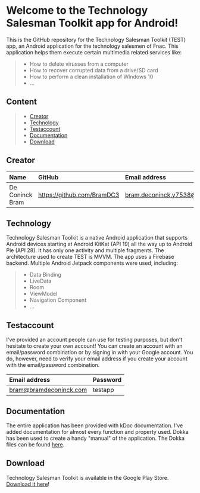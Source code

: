 # Welcome to the Technology Salesman Toolkit app for Android!

This is the GitHub repository for the Technology Salesman Toolkit (TEST) app, an Android application for the technology salesmen of Fnac. This application helps them execute certain multimedia related services like:
> - How to delete virusses from a computer
> - How to recover corrupted data from a drive/SD card
> - How to perform a clean installation of Windows 10
> - ...

## Content

> - [Creator](#creator)
> - [Technology](#technology)
> - [Testaccount](#testaccount)
> - [Documentation](#documentation)
> - [Download](#download)

## Creator

| Name     | GitHub                        | Email address                               |
| :---     | :---                          | :---                                |
| De Coninck Bram | <https://github.com/BramDC3> | [bram.deconinck.y7538@student.hogent.be](mailto:bram.deconinck.y7538@student.hogent.be) |

## Technology

Technology Salesman Toolkit is a native Android application that supports Android devices starting at Android KitKat (API 19) all the way up to Android Pie (API 28). It has only one activity and multiple fragments. The architecture used to create TEST is MVVM. The app uses a Firebase backend. Multiple Android Jetpack components were used, including:
> - Data Binding
> - LiveData
> - Room
> - ViewModel
> - Navigation Component
> - ...

## Testaccount

I've provided an account people can use for testing purposes, but don't hesitate to create your own account! You can create an account with an email/password combination or by signing in with your Google account. You do, however, need to verify your email address if you create your account with the email/password combination.

| Email address     | Password    |
| :---     | :---   |
| bram@bramdeconinck.com | testapp |

## Documentation

The entire application has been provided with kDoc documentation. I've added documentation for almost every function and property used. Dokka has been used to create a handy "manual" of the application. The Dokka files can be found [here](https://github.com/HoGentTIN/native-apps-1-android-creative-app-BramDC3/tree/master/doc).

## Download

Technology Salesman Toolkit is available in the Google Play Store. [Download it here](https://play.google.com/store/apps/details?id=com.bramdeconinck.technologysalesmantoolkit)!
